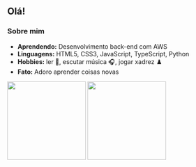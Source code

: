 ## Olá!

### Sobre mim

-  **Aprendendo:** Desenvolvimento back-end com AWS
-  **Linguagens:** HTML5, CSS3, JavaScript, TypeScript, Python
-  **Hobbies:** ler :closed_book:, escutar música :headphones:, jogar xadrez :chess_pawn:
-  **Fato:** Adoro aprender coisas novas

<div>
  <img height="180px" src="https://github-readme-stats.vercel.app/api?username=joseeduardorp&show_icons=true&count_private=true&theme=dracula" />
  <img height="180px" src="https://github-readme-stats.vercel.app/api/top-langs/?username=joseeduardorp&layout=compact&hide=php&theme=dracula" />
</div>
